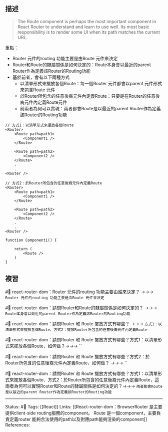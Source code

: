 ## 描述


> The Route component is perhaps the most important component in React Router to understand and learn to use well. Its most basic responsibility is to render some UI when its path matches the current URL.


重點：
- Router 元件的routing 功能主要是由Route 元件來決定
- Router和Route的隸屬關係是如何決定的：Route本身會以最近的parent Router作為定義該Router的Routing功能
- 基於前者，會有以下兩種方式
	- 以清單形式來擺放各個Route：每一個Router 元件都會以parent 元件形式來包含Route 元件
	- 於Router所包含的任意後裔元件內定義Route：只要是在Router的任意後裔元件內定義Route元件
	- 前兩者為何可以實現：兩者都會Route是以最近的parent Router作為定義該Router的Routing功能
```
// 方式1：以清單形式來擺放各個Route
<Router>
	<Route path=path1>
		<Component1 />
	</Route>
	
	<Route path=path2>
		<Component2 />
	</Route>
	.
	.
<Router />
```

```
// 方式2：於Router所包含的任意後裔元件內定義Route
<Router>
	<Route path=path1>
		<Component1 />
	</Route>
	
	<Route path=path2>
		<Component2 />
	</Route>
	.
	.
<Router />
```

```
function Component1() {

	return (
		<Route />
	)
}
```
## 複習

#🧠 react-router-dom：Router 元件的routing 功能主要由誰來決定？ ->->-> `Router 元件的routing 功能主要是由Route 元件來決定`
<!--SR:!2023-02-27,74,250-->

#🧠 react-router-dom：請問Router和Route的隸屬關係是如何決定的？ ->->-> `Route本身會以最近的parent Router作為定義該Router的Routing功能`
<!--SR:!2023-08-11,173,250-->

#🧠 react-router-dom：請問Router 和 Route 擺放方式有哪些？ ->->-> `方式1：以清單形式來擺放各個Route、方式2：擺放Router所包含的任意後裔元件內定義Route`
<!--SR:!2023-09-01,189,250-->

#🧠 react-router-dom：請問Router 和 Route 擺放方式有哪些？方式1：以清單形式來擺放各個Route，如何做？->->-> ``
<!--SR:!2023-08-16,177,250-->


#🧠 react-router-dom：請問Router 和 Route 擺放方式有哪些？方式2：於Router所包含的任意後裔元件內定義Route，如何做？ ->->-> ``
<!--SR:!2023-09-08,193,250-->

#🧠 react-router-dom：請問Router 和 Route 擺放方式有哪些？方式1：以清單形式來擺放各個Route、方式2：於Router所包含的任意後裔元件內定義Route，這兩者為何可以實現Router和Route的隸屬關係是如何決定的？->->-> `兩者都會Route是以最近的parent Router作為定義該Router的Routing功能`
<!--SR:!2023-08-31,188,250-->



---
Status: #🌱 
Tags:
[[React]]
Links:
[[React-router-dom：BrowserRouter 是主要提供client-side routing服務的component。 Route 是一個component，主要負責定義router 能夠合法使用的path以及對應path能夠渲染的component]]
References: